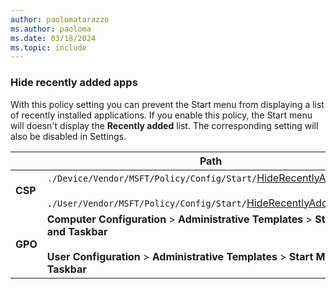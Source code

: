 ```yaml
---
author: paolomatarazzo
ms.author: paoloma
ms.date: 03/18/2024
ms.topic: include
---
```


### Hide recently added apps

With this policy setting you can prevent the Start menu from displaying a list of recently installed applications. If you enable this policy, the Start menu will doesn't display the **Recently added** list. The corresponding setting will also be disabled in Settings.

|  | Path |
|--|--|
| **CSP** | `./Device/Vendor/MSFT/Policy/Config/Start/`[HideRecentlyAddedApps](/windows/client-management/mdm/policy-csp-start#hiderecentlyaddedapps)<br><br>`./User/Vendor/MSFT/Policy/Config/Start/`[HideRecentlyAddedApps](/windows/client-management/mdm/policy-csp-start#hiderecentlyaddedapps)` |
| **GPO** | **Computer Configuration** > **Administrative Templates** > **Start Menu and Taskbar**<br><br> **User Configuration** > **Administrative Templates** > **Start Menu and Taskbar** |
